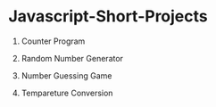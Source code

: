 # Javascript-Short-Projects

1. Counter Program

2. Random Number Generator

3. Number Guessing Game

4. Tempareture Conversion

